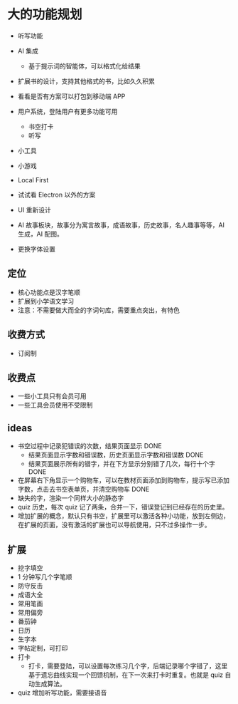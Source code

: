 # 大的功能规划

- 听写功能
- AI 集成
  - 基于提示词的智能体，可以格式化给结果
- 扩展书的设计，支持其他格式的书，比如久久积累
- 看看是否有方案可以打包到移动端 APP
- 用户系统，登陆用户有更多功能可用
  - 书空打卡
  - 听写
- 小工具

- 小游戏
- Local First
- 试试看 Electron 以外的方案

- UI 重新设计
- AI 故事板块，故事分为寓言故事，成语故事，历史故事，名人趣事等等，AI 生成，AI 配图。
- 更换字体设置

## 定位

- 核心功能点是汉字笔顺
- 扩展到小学语文学习
- 注意：不需要做大而全的字词句库，需要重点突出，有特色

## 收费方式

- 订阅制

## 收费点

- 一些小工具只有会员可用
- 一些工具会员使用不受限制

## ideas

- 书空过程中记录犯错误的次数，结果页面显示 DONE
  - 结果页面显示字数和错误数，历史页面显示字数和错误数 DONE
  - 结果页面展示所有的错字，并在下方显示分别错了几次，每行十个字 DONE
- 在屏幕右下角显示一个购物车，可以在教材页面添加到购物车，提示写已添加字数，点击去书空表单页，并清空购物车 DONE
- 缺失的字，渲染一个同样大小的静态字
- quiz 历史，每次 quiz 记了两条，合并一下，错误登记到已经存在的历史里。
- 增加扩展的概念，默认只有书空，扩展里可以激活各种小功能，放到左侧边，在扩展的页面，没有激活的扩展也可以导航使用，只不过多操作一步。

## 扩展

- 挖字填空
- 1 分钟写几个字笔顺
- 防守反击
- 成语大全
- 常用笔画
- 常用偏旁
- 番茄钟
- 日历
- 生字本
- 字帖定制，可打印
- 打卡
  - 打卡，需要登陆，可以设置每次练习几个字，后端记录哪个字错了，这里基于遗忘曲线实现一个回馈机制，在下一次来打卡时重复。也就是 quiz 自动生成算法。
- quiz
  增加听写功能，需要接语音
